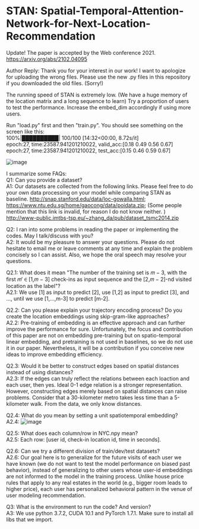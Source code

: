 # STAN: Spatial-Temporal-Attention-Network-for-Next-Location-Recommendation
Update! The paper is accepted by the Web conference 2021. https://arxiv.org/abs/2102.04095

Author Reply: 
Thank you for your interest in our work! I want to apologize for uploading the wrong files. Please use the new .py files in this repository if you downloaded the old files. (Sorry!)

The running speed of STAN is extremely low. (We have a huge memory of the location matrix and a long sequence to learn) Try a proportion of users to test the performance. Increase the embed_dim accordingly if using more users.

Run "load.py" first and then "train.py". You should see something on the screen like this:   
100%|██████████| 100/100 [14:32<00:00,  8.72s/it]  
epoch:27, time:23587.941201210022, valid_acc:[0.18 0.49 0.56 0.67]  
epoch:27, time:23587.941201210022, test_acc:[0.15 0.46 0.59 0.67]

![image](https://github.com/yingtaoluo/Spatial-Temporal-Attention-Network-for-POI-Recommendation/blob/master/Cover.png)

I summarize some FAQs:  
Q1: Can you provide a dataset?  
A1: Our datasets are collected from the following links. Please feel free to do your own data processing on your model while comparing STAN as baseline.
http://snap.stanford.edu/data/loc-gowalla.html;  
https://www.ntu.edu.sg/home/gaocong/data/poidata.zip; (Some people mention that this link is invalid, for reason I do not know neither. )
http://www-public.imtbs-tsp.eu/~zhang_da/pub/dataset_tsmc2014.zip  
  
Q2: I ran into some problems in reading the paper or implementing the codes. May I talk/discuss with you?  
A2: It would be my pleasure to answer your questions. Please do not hesitate to email me or leave comments at any time and explain the problem concisely so I can assist. Also, we hope the oral speech may resolve your questions.  
  
Q2.1: What does it mean "The number of the training set is 𝑚 − 3, with the first 𝑚′ ∈ [1,𝑚 − 3] check-ins as input sequence and the [2,𝑚 − 2]-nd visited location as the label"?  
A2.1: We use [1] as input to predict [2], use [1,2] as input to predict [3], and ..., until we use [1,...,m-3] to predict [m-2].  
  
Q2.2: Can you please explain your trajectory encoding process? Do you create the location embeddings using skip-gram-like approaches?  
A2.2: Pre-training of embedding is an effective approach and can further improve the performance for sure. Unfortunately, the focus and contribution of this paper are not on embedding pre-training but on spatio-temporal linear embedding, and pretraining is not used in baselines, so we do not use it in our paper. Nevertheless, it will be a contribution if you conceive new ideas to improve embedding efficiency.  

Q2.3: Would it be better to construct edges based on spatial distances instead of using distances?  
A2.3: If the edges can truly reflect the relations between each loaction and each user, then yes. Ideal 0-1 edge relation is a stronger representation. However, constructing edges merely based on spatial distances can raise problems. Consider that a 30-kilometer metro takes less time than a 5-kilometer walk. From the data, we only know distances.  

Q2.4: What do you mean by setting a unit spatiotemporal embedding?  
A2.4: ![image](https://github.com/yingtaoluo/Spatial-Temporal-Attention-Network-for-POI-Recommendation/blob/master/unit_embedding.png)

Q2.5: What does each column/row in NYC.npy mean?  
A2.5: Each row: [user id, check-in location id, time in seconds].  

Q2.6: Can we try a different division of train/dev/test datasets?  
A2.6: Our goal here is to generalize for the future visits of each user we have known (we do not want to test the model performance on biased past behavior), instead of generalizing to other users whose user-id embeddings are not informed to the model in the training process. Unlike house price rules that apply to any real estates in the world (e.g., bigger room leads to higher price), each user has personalized behavioral pattern in the venue of user modeling recommendation.  

Q3: What is the environment to run the code? And version?  
A3: We use python 3.7.2, CUDA 10.1 and PyTorch 1.7.1. Make sure to install all libs that we import.  
